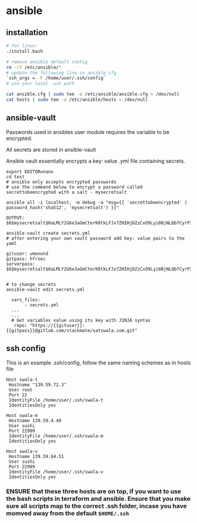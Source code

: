 # ansible

## installation

```bash
# for linux:
./install.bash

# remove ansible default config
rm -rf /etc/ansible/*
# update the following line in ansible.cfg
`ssh_args = -F /home/user/.ssh/config`
# use your local .ssh path

cat ansible.cfg | sudo tee -a /etc/ansible/ansible.cfg > /dev/null
cat hosts | sudo tee -a /etc/ansible/hosts > /dev/null

```

## ansible-vault

Passwords used in ansibles user module requires the variable to be encrypted.

All secrets are stored in ansible-vault

Ansible vault essentially encrypts a key: value .yml file containing secrets.

```
export EDITOR=nano
cd test
# ansible only accepts encrypted passwords
# use the command below to encrypt a password called secrettobeencrypted with a salt - mysecretsalt 

ansible all -i localhost, -m debug -a "msg={{ 'secrettobeencrypted' | password_hash('sha512', 'mysecretsalt') }}"

OUTPUT: $6$mysecretsalt$0aLMLY2G6e3aGmCterK8tkLFJx7ZHIHjDZzCxO9Lyi6BjNLQbfCyrP3e5J1ugl0U/ICN7vKl2f4UicTQf7ap20

ansible-vault create secrets.yml
# after entering your own vault password add key: value pairs to the yaml

gituser: vmenond
gitpass: hfrsec
serverpass: $6$mysecretsalt$0aLMLY2G6e3aGmCterK8tkLFJx7ZHIHjDZzCxO9Lyi6BjNLQbfCyrP3e5J1ugl0U/ICN7vKl2f4UicTQf7ap20


# to change secrets
ansible-vault edit secrets.yml
```

```
  vars_files:
       - secrets.yml
  ...
  ...
  # Get variables value using its key with JINJA syntax 
   repo: "https://{{gituser}}:{{gitpass}}@gitlab.com/stackmate/satswala.com.git"

```

## ssh config

This is an example .ssh/config, follow the same naming schemes as in hosts file

```
Host swala-t
 Hostname "139.59.72.3"
 User root
 Port 22
 IdentityFile /home/user/.ssh/swala-t
 IdentitiesOnly yes
 
Host swala-m
 Hostname 139.59.4.40
 User sushi
 Port 22909
 IdentityFile /home/user/.ssh/swala-m
 IdentitiesOnly yes

Host swala-v
 Hostname 139.59.64.51
 User sushi
 Port 22909
 IdentityFile /home/user/.ssh/swala-v   
 IdentitiesOnly yes

```


### ENSURE that these three hosts are on top, if you want to use the bash scripts in terraform and ansible. Ensure that you make sure all scripts map to the correct .ssh folder, incase you have momved away from the default `$HOME/.ssh`